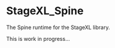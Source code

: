 StageXL_Spine
=============

The Spine runtime for the StageXL library.

This is work in progress...
